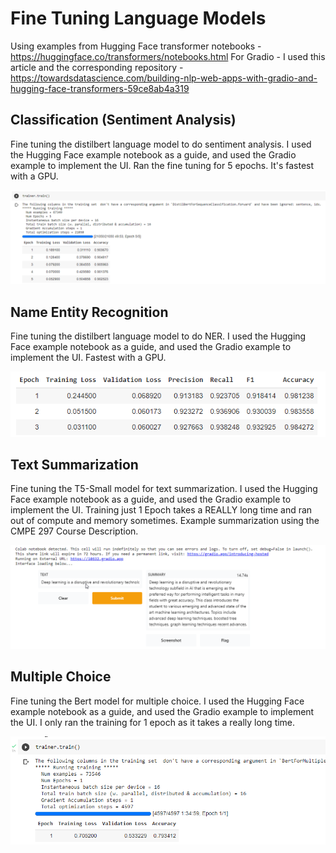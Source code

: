 # Fine Tuning Language Models

Using examples from Hugging Face transformer notebooks - https://huggingface.co/transformers/notebooks.html
For Gradio - I used this article and the corresponding repository - https://towardsdatascience.com/building-nlp-web-apps-with-gradio-and-hugging-face-transformers-59ce8ab4a319

## Classification (Sentiment Analysis)
Fine tuning the distilbert language model to do sentiment analysis. I used the Hugging Face example notebook as a guide, and used the Gradio example to implement the UI. Ran the fine tuning for 5 epochs. It's fastest with a GPU.

![Classification Training](https://github.com/jimmyland22/CMPE297/blob/main/Fine%20Tuning%20Assignment/Classification.png)

## Name Entity Recognition
Fine tuning the distilbert language model to do NER. I used the Hugging Face example notebook as a guide, and used the Gradio example to implement the UI. Fastest with a GPU.

![NER Training](https://github.com/jimmyland22/CMPE297/blob/main/Fine%20Tuning%20Assignment/NER.png)

## Text Summarization
Fine tuning the T5-Small model for text summarization. I used the Hugging Face example notebook as a guide, and used the Gradio example to implement the UI. Training just 1 Epoch takes a REALLY long time and ran out of compute and memory sometimes. Example summarization using the CMPE 297 Course Description.

![Summarization Example](https://github.com/jimmyland22/CMPE297/blob/main/Fine%20Tuning%20Assignment/Summarization.png)


## Multiple Choice
Fine tuning the Bert model for multiple choice. I used the Hugging Face example notebook as a guide, and used the Gradio example to implement the UI. I only ran the training for 1 epoch as it takes a really long time.

![Summarization Example](https://github.com/jimmyland22/CMPE297/blob/main/Fine%20Tuning%20Assignment/Multiple.png)